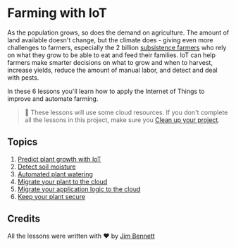 # Farming with IoT

As the population grows, so does the demand on agriculture. The amount of land available doesn't change, but the climate does - giving even more challenges to farmers, especially the 2 billion [subsistence farmers](https://wikipedia.org/wiki/Subsistence_agriculture) who rely on what they grow to be able to eat and feed their families. IoT can help farmers make smarter decisions on what to grow and when to harvest, increase yields, reduce the amount of manual labor, and detect and deal with pests.

In these 6 lessons you'll learn how to apply the Internet of Things to improve and automate farming.

> 💁 These lessons will use some cloud resources. If you don't complete all the lessons in this project, make sure you [Clean up your project](../clean-up.md).

## Topics

1. [Predict plant growth with IoT](lessons/1-predict-plant-growth/README.md)
1. [Detect soil moisture](lessons/2-detect-soil-moisture/README.md)
1. [Automated plant watering](lessons/3-automated-plant-watering/README.md)
1. [Migrate your plant to the cloud](lessons/4-migrate-your-plant-to-the-cloud/README.md)
1. [Migrate your application logic to the cloud](lessons/5-migrate-application-to-the-cloud/README.md)
1. [Keep your plant secure](lessons/6-keep-your-plant-secure/README.md)

## Credits

All the lessons were written with ♥️ by [Jim Bennett](https://GitHub.com/JimBobBennett)

